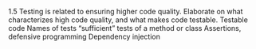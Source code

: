 1.5 Testing is related to ensuring higher code quality. Elaborate on what characterizes high code quality, and what makes code testable.
Testable code
Names of tests
“sufficient” tests of a method or class
Assertions, defensive programming
Dependency injection
